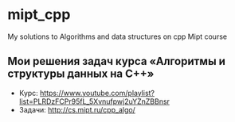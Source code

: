 # mipt_cpp
My solutions to Algorithms and data structures on cpp Mipt course

## Мои решения задач курса «Алгоритмы и структуры данных на C++»

* Курс: https://www.youtube.com/playlist?list=PLRDzFCPr95fL_5Xvnufpwj2uYZnZBBnsr
* Задачи: http://cs.mipt.ru/cpp_algo/

